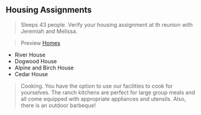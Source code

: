 ## Housing Assignments
> Sleeps 43 people. Verify your housing assignment at th reunion with Jeremiah and Melissa.
 
> Preview [Homes](https://www.coramranch.com/vacation-home)
- River House
- Dogwood House
- Alpine and Birch House
- Cedar House

> Cooking. You have the option to use our facilities to cook for yourselves. The ranch kitchens are perfect for large group meals and all come equipped with appropriate appliances and utensils. Also, there is an outdoor barbeque!
